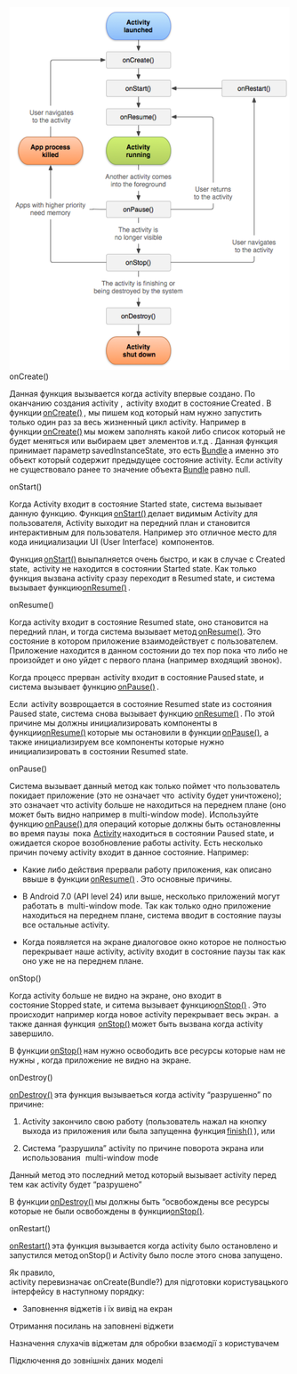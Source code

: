 ![alt text](pictures/003-1.png)
onCreate() 

Данная функция вызывается когда activity впервые создано. По оканчанию создания activity ,  activity входит в состояние Created . В функции [onCreate()](https://developer.android.com/reference/android/app/Activity.html#onCreate(android.os.Bundle)) , мы пишем код который нам нужно запустить только один раз за весь жизненный цикл activity. Например в  функции [onCreate()](https://developer.android.com/reference/android/app/Activity.html#onCreate(android.os.Bundle)) мы можем заполнять какой либо список который не будет меняться или выбираем цвет элементов и.т.д . Данная функция принимает параметр savedInstanceState, это есть [Bundle](https://developer.android.com/reference/android/os/Bundle.html) а именно это объект который содержит предыдущее состояние activity. Если activity не существовало ранее то значение объекта [Bundle](https://developer.android.com/reference/android/os/Bundle.html) равно null. 

onStart() 

Когда Activity входит в состояние Started state, система вызывает данную функцию. Функция [onStart()](https://developer.android.com/reference/android/app/Activity.html#onStart()) делает видимым Activity для пользователя, Activity выходит на передний план и становится интерактивным для пользователя. Например это отличное место для кода инициализации UI (User Interface)  компонентов. 

Функция [onStart()](https://developer.android.com/reference/android/app/Activity.html#onStart()) выыпалняется очень быстро, и как в случае с Created state,  activity не находится в состоянии Started state. Как только функция вызвана activity сразу переходит в Resumed state, и система вызывает функцию[onResume()](https://developer.android.com/reference/android/app/Activity.html#onResume()) . 

onResume() 

Когда activity входит в состояние Resumed state, оно становится на передний план, и тогда система вызывает метод [onResume()](https://developer.android.com/reference/android/app/Activity.html#onResume()). Это состояние в котором приложение взаимодействует с пользователем. Приложение находится в данном состоянии до тех пор пока что либо не произойдет и оно уйдет с первого плана (например входящий звонок).  

Когда процесс прерван  activity входит в состояние Paused state, и система вызывает функцию [onPause()](https://developer.android.com/reference/android/app/Activity.html#onPause()) . 

Если  activity возврощается в состояние Resumed state из состояния Paused state, система снова вызывает функцию [onResume()](https://developer.android.com/reference/android/app/Activity.html#onResume()) . По этой причине мы должны инициализировать компоненты в функции[onResume()](https://developer.android.com/reference/android/app/Activity.html#onResume()) которые мы остановили в функции [onPause()](https://developer.android.com/reference/android/app/Activity.html#onPause()), а также инициализируем все компоненты которые нужно инициализировать в состоянии Resumed state. 

onPause() 

Система вызывает данный метод как только поймет что пользователь покидает приложение (это не означает что  activity будет уничтожено); это означает что activity больше не находиться на переднем плане (оно может быть видно например в multi-window mode). Используйте функцию [onPause()](https://developer.android.com/reference/android/app/Activity.html#onPause()) для операций которые должны быть остановленны во время паузы  пока  [Activity](https://developer.android.com/reference/android/app/Activity.html) находиться в состоянии Paused state, и ожидается скорое возобновление работы activity. Есть несколько причин почему activity входит в данное состояние. Например: 

-   Какие либо действия прервали работу приложения, как описано ввыше в функции [onResume()](https://developer.android.com/guide/components/activities/activity-lifecycle#onresume) . Это основные причины. 
    
-   В Android 7.0 (API level 24) или выше, несколько приложений могут работать в  multi-window mode. Так как только одно приложение  находиться на переднем плане, система вводит в состояние паузы все остальные activity. 
    
-   Когда появляется на экране диалоговое окно которое не полностью перекрывает наше activity, activity входит в состояние паузы так как оно уже не на переднем плане. 
    

onStop() 

Когда activity больше не видно на экране, оно входит в состояние Stopped state, и ситема вызывает функцию[onStop()](https://developer.android.com/reference/android/app/Activity.html#onStop()) . Это происходит например когда новое activity перекрывает весь экран.  а также данная функция  [onStop()](https://developer.android.com/reference/android/app/Activity.html#onStop()) может быть вызвана когда activity завершило. 

В функции [onStop()](https://developer.android.com/reference/android/app/Activity.html#onStop()) нам нужно освободить все ресурсы которые нам не нужны , когда приложение не видно на экране.  

onDestroy() 

[onDestroy()](https://developer.android.com/reference/android/app/Activity.html#onDestroy()) эта функция вызываеться когда activity “разрушенно” по причине: 

1.  Activity закончило свою работу (пользователь нажал на кнопку выхода из приложения или была запущенна функция [finish()](https://developer.android.com/reference/android/app/Activity.html#finish()) ), или 
    
2.  Система “разрушила” activity по причине поворота экрана или использования   multi-window mode 
    

Данный метод это последний метод который вызывает activity перед тем как activity будет “разрушено” 

В функции [onDestroy()](https://developer.android.com/reference/android/app/Activity.html#onDestroy()) мы должны быть “освобождены все ресурсы которые не были освобождены в функции[onStop()](https://developer.android.com/reference/android/app/Activity.html#onStop()). 

onRestart() 

[onRestart()](https://developer.android.com/reference/android/app/Activity.html#onDestroy()) эта функция вызывается когда activity было остановлено и запустился метод onStop() и Activity было после этого снова запущено. 

Як правило, activity перевизначає onCreate(Bundle?) для підготовки користувацького інтерфейсу в наступному порядку: 

* Заповнення віджетів і їх вивід на екран 

Отримання посилань на заповнені віджети 

Назначення слухачів віджетам для обробки взаємодії з користувачем 

Підключення до зовнішніх даних моделі